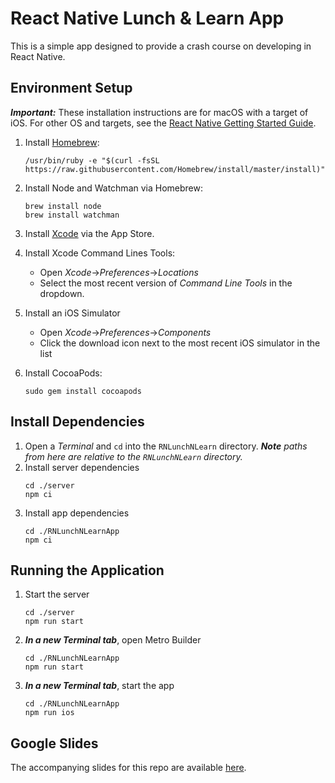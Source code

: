 # React Native Lunch & Learn App
This is a simple app designed to provide a crash course on developing in React Native. 

## Environment Setup
***Important:*** These installation instructions are for macOS with a target of iOS. For other OS and targets, see the [React Native Getting Started Guide](https://facebook.github.io/react-native/docs/getting-started).

1. Install [Homebrew](https://brew.sh/):
    ```
    /usr/bin/ruby -e "$(curl -fsSL https://raw.githubusercontent.com/Homebrew/install/master/install)"

    ```
1. Install Node and Watchman via Homebrew:
    ```
    brew install node
    brew install watchman
    ```
1. Install [Xcode](https://apps.apple.com/us/app/xcode/id497799835?mt=12) via the App Store.

1. Install Xcode Command Lines Tools:
    * Open _Xcode_->_Preferences_->_Locations_
    * Select the most recent version of _Command Line Tools_ in the dropdown.
1. Install an iOS Simulator
    * Open _Xcode_->_Preferences_->_Components_
    * Click the download icon next to the most recent iOS simulator in the list
1. Install CocoaPods:
    ```
    sudo gem install cocoapods
    ```

## Install Dependencies
1. Open a _Terminal_ and `cd` into the `RNLunchNLearn` directory. ***Note*** _paths from here are relative to the `RNLunchNLearn` directory._
1. Install server dependencies
    ```
    cd ./server
    npm ci
    ```
1. Install app dependencies
    ```
    cd ./RNLunchNLearnApp
    npm ci
    ```

## Running the Application
1. Start the server
    ```
    cd ./server
    npm run start
    ```
1. ***In a new Terminal tab***, open Metro Builder
    ```
    cd ./RNLunchNLearnApp
    npm run start
    ```
1. ***In a new Terminal tab***, start the app
    ```
    cd ./RNLunchNLearnApp
    npm run ios
    ```

## Google Slides
The accompanying slides for this repo are available [here](https://docs.google.com/presentation/d/1HuwWCiAgbL_M09TcDTNsuweGzKGlImjq6_cFcegTOcc/edit?usp=sharing).

  
